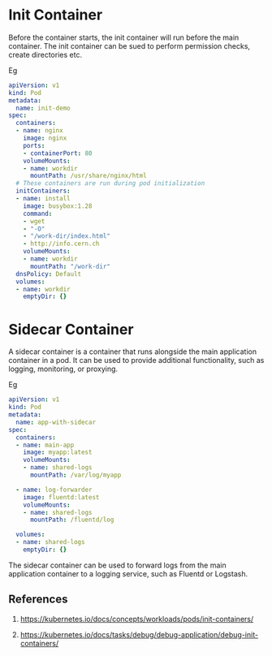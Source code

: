 # Init Container

Before the container starts, the init container will run before the main container. The init container can be sued to perform permission checks, create directories etc.

Eg

```yaml
apiVersion: v1
kind: Pod
metadata:
  name: init-demo
spec:
  containers:
  - name: nginx
    image: nginx
    ports:
    - containerPort: 80
    volumeMounts:
    - name: workdir
      mountPath: /usr/share/nginx/html
  # These containers are run during pod initialization
  initContainers:
  - name: install
    image: busybox:1.28
    command:
    - wget
    - "-O"
    - "/work-dir/index.html"
    - http://info.cern.ch
    volumeMounts:
    - name: workdir
      mountPath: "/work-dir"
  dnsPolicy: Default
  volumes:
  - name: workdir
    emptyDir: {}
```

# Sidecar Container

A sidecar container is a container that runs alongside the main application container in a pod. It can be used to provide additional functionality, such as logging, monitoring, or proxying.

Eg

```yaml
apiVersion: v1
kind: Pod
metadata:
  name: app-with-sidecar
spec:
  containers:
  - name: main-app
    image: myapp:latest
    volumeMounts:
    - name: shared-logs
      mountPath: /var/log/myapp

  - name: log-forwarder
    image: fluentd:latest
    volumeMounts:
    - name: shared-logs
      mountPath: /fluentd/log

  volumes:
  - name: shared-logs
    emptyDir: {}
```

The sidecar container can be used to forward logs from the main application container to a logging service, such as Fluentd or Logstash.


## References

1. https://kubernetes.io/docs/concepts/workloads/pods/init-containers/

2. https://kubernetes.io/docs/tasks/debug/debug-application/debug-init-containers/

